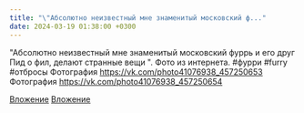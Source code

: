 ```yaml
---
title: "\"Абсолютно неизвестный мне знаменитый московский ф..."
date: 2024-03-19 01:38:00 +0300
---
```


"Абсолютно неизвестный мне знаменитый московский фуррь и его друг Пид о фил, делают странные вещи ".
Фото из интернета.
#фурри #furry #отбросы
Фотография
https://vk.com/photo41076938_457250653
Фотография
https://vk.com/photo41076938_457250654

[Вложение](https://vk.com/photo41076938_457250653)
[Вложение](https://vk.com/photo41076938_457250654)
